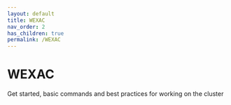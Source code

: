 ```yaml
---
layout: default
title: WEXAC
nav_order: 2
has_children: true
permalink: /WEXAC
---
```

# WEXAC
Get started, basic commands and best practices for working on the cluster
